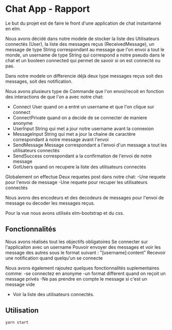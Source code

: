 # Chat App - Rapport

Le but du projet est de faire le front d'une application de chat instantanné en elm.

Nous avons décidé dans notre modele de stocker la liste des Utilisateurs connectés (User), la liste des messages reçus (ReceivedMessage), un message de type String correspondant au message que l'on envoi a tout le monde, un username de type String qui correspond a notre pseudo dans le chat et un booleen connected qui permet de savoir si on est connecté ou pas.

Dans notre modele on differencie déjà deux type messages reçus soit des messages, soit des notification.

Nous avons plusieurs type de Commande que l'on envoi/recoit en fonction des interactions de que l'on a avec notre chat:
- Connect User quand on a entré un username et que l'on clique sur connect
- ConnectPrivate quand on a decide de se connecter de maniere anonyme
- UserInput String qui met a jour notre username avant la connexion
- MessageInput String qui met a jour la chaine de caractère correspondant à notre message avant l'envoi
- SendMessage Message correspondant a l'envoi d'un message a tout les utilisateurs connectés
- SendSuccess correspondant a la confirmation de l'envoi de notre message
- GotUsers quand on recupere la liste des utilisateurs connectés

Globalement on effectue Deux requetes post dans notre chat:
-Une requete pour l'envoi de message
-Une requete pour recuper les utilisateurs connectés

Nous avons des encodeurs et des decodeurs de messages pour l'envoi de message ou decoder les messages reçus.

Pour la vue nous avons utilisés elm-bootstrap et du css.

## Fonctionnalités
Nous avons réalisés tout les objectifs obligatoires
Se connecter sur l'applicaiton avec un username
Pouvoir envoyer des messages et voir les message des autres sous le format suivant : "[username]:content"
Recevoir une notification quand quelqu'un se connecte

Nous avons également rajoutez quelques fonctionnalités suplementaires comme:
-se connectez en anonyme
-un format different quand on reçoit un message privés
-Ne pas prendre en compte le message si c'est un message vide
- Voir la liste des utilisateurs connectés.

## Utilisation
```bash
yarn start
 ```